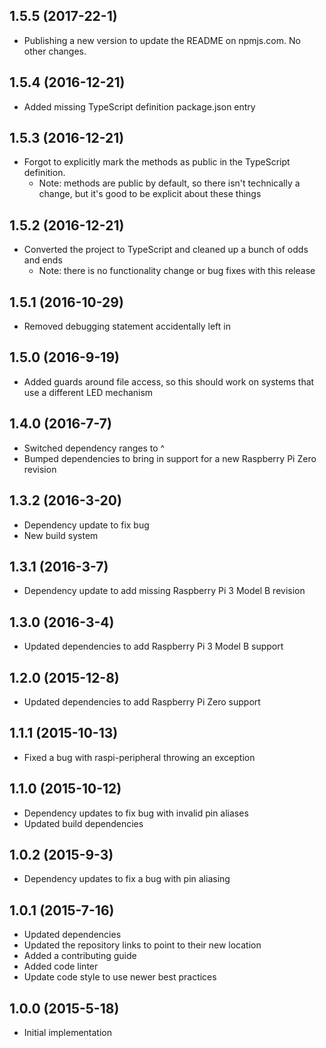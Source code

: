 ## 1.5.5 (2017-22-1)

- Publishing a new version to update the README on npmjs.com. No other changes.

## 1.5.4 (2016-12-21)

- Added missing TypeScript definition package.json entry

## 1.5.3 (2016-12-21)

- Forgot to explicitly mark the methods as public in the TypeScript definition.
  - Note: methods are public by default, so there isn't technically a change, but it's good to be explicit about these things

## 1.5.2 (2016-12-21)

- Converted the project to TypeScript and cleaned up a bunch of odds and ends
  - Note: there is no functionality change or bug fixes with this release

## 1.5.1 (2016-10-29)

- Removed debugging statement accidentally left in

## 1.5.0 (2016-9-19)

- Added guards around file access, so this should work on systems that use a different LED mechanism

## 1.4.0 (2016-7-7)

- Switched dependency ranges to ^
- Bumped dependencies to bring in support for a new Raspberry Pi Zero revision

## 1.3.2 (2016-3-20)

- Dependency update to fix bug
- New build system

## 1.3.1 (2016-3-7)

- Dependency update to add missing Raspberry Pi 3 Model B revision

## 1.3.0 (2016-3-4)

- Updated dependencies to add Raspberry Pi 3 Model B support

## 1.2.0 (2015-12-8)

- Updated dependencies to add Raspberry Pi Zero support

## 1.1.1 (2015-10-13)

- Fixed a bug with raspi-peripheral throwing an exception

## 1.1.0 (2015-10-12)

- Dependency updates to fix bug with invalid pin aliases
- Updated build dependencies

## 1.0.2 (2015-9-3)

- Dependency updates to fix a bug with pin aliasing

## 1.0.1 (2015-7-16)

- Updated dependencies
- Updated the repository links to point to their new location
- Added a contributing guide
- Added code linter
- Update code style to use newer best practices

## 1.0.0 (2015-5-18)

- Initial implementation
